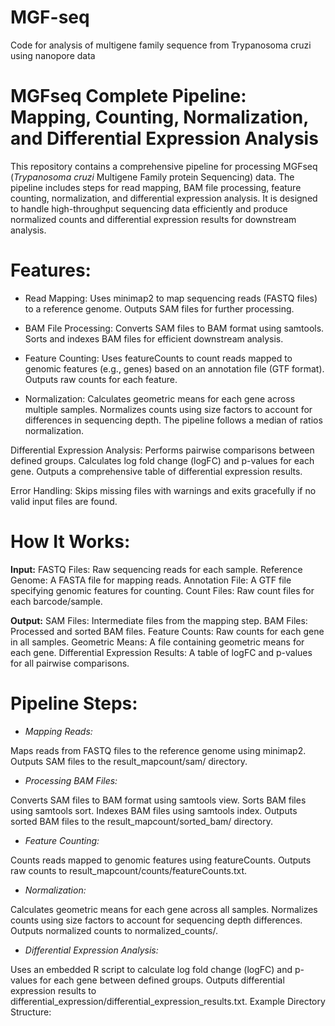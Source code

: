 # MGF-seq
Code for analysis of multigene family sequence from Trypanosoma cruzi using nanopore data

# **MGFseq Complete Pipeline: Mapping, Counting, Normalization, and Differential Expression Analysis**

This repository contains a comprehensive pipeline for processing MGFseq (_Trypanosoma cruzi_ Multigene Family protein Sequencing) data. The pipeline includes steps for read mapping, BAM file processing, feature counting, normalization, and differential expression analysis. It is designed to handle high-throughput sequencing data efficiently and produce normalized counts and differential expression results for downstream analysis.

# **Features:**

* Read Mapping:
Uses minimap2 to map sequencing reads (FASTQ files) to a reference genome.
Outputs SAM files for further processing.

* BAM File Processing:
Converts SAM files to BAM format using samtools.
Sorts and indexes BAM files for efficient downstream analysis.

* Feature Counting:
Uses featureCounts to count reads mapped to genomic features (e.g., genes) based on an annotation file (GTF format).
Outputs raw counts for each feature.

* Normalization:
Calculates geometric means for each gene across multiple samples.
Normalizes counts using size factors to account for differences in sequencing depth.
The pipeline follows a median of ratios normalization.

Differential Expression Analysis:
Performs pairwise comparisons between defined groups.
Calculates log fold change (logFC) and p-values for each gene.
Outputs a comprehensive table of differential expression results.

Error Handling:
Skips missing files with warnings and exits gracefully if no valid input files are found.

# **How It Works:**

**Input:**
FASTQ Files: Raw sequencing reads for each sample.
Reference Genome: A FASTA file for mapping reads.
Annotation File: A GTF file specifying genomic features for counting.
Count Files: Raw count files for each barcode/sample.

**Output:**
SAM Files: Intermediate files from the mapping step.
BAM Files: Processed and sorted BAM files.
Feature Counts: Raw counts for each gene in all samples.
Geometric Means: A file containing geometric means for each gene.
Differential Expression Results: A table of logFC and p-values for all pairwise comparisons.

# **Pipeline Steps:**

* _Mapping Reads:_

Maps reads from FASTQ files to the reference genome using minimap2.
Outputs SAM files to the result_mapcount/sam/ directory.

* _Processing BAM Files:_

Converts SAM files to BAM format using samtools view.
Sorts BAM files using samtools sort.
Indexes BAM files using samtools index.
Outputs sorted BAM files to the result_mapcount/sorted_bam/ directory.

* _Feature Counting:_

Counts reads mapped to genomic features using featureCounts.
Outputs raw counts to result_mapcount/counts/featureCounts.txt.

* _Normalization:_

Calculates geometric means for each gene across all samples.
Normalizes counts using size factors to account for sequencing depth differences.
Outputs normalized counts to normalized_counts/.

* _Differential Expression Analysis:_

Uses an embedded R script to calculate log fold change (logFC) and p-values for each gene between defined groups.
Outputs differential expression results to differential_expression/differential_expression_results.txt.
Example Directory Structure:

